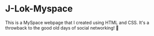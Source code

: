 # J-Lok-Myspace
This is a MySpace webpage that I created using HTML and CSS. It's a throwback to the good old days of social networking! 🎉
